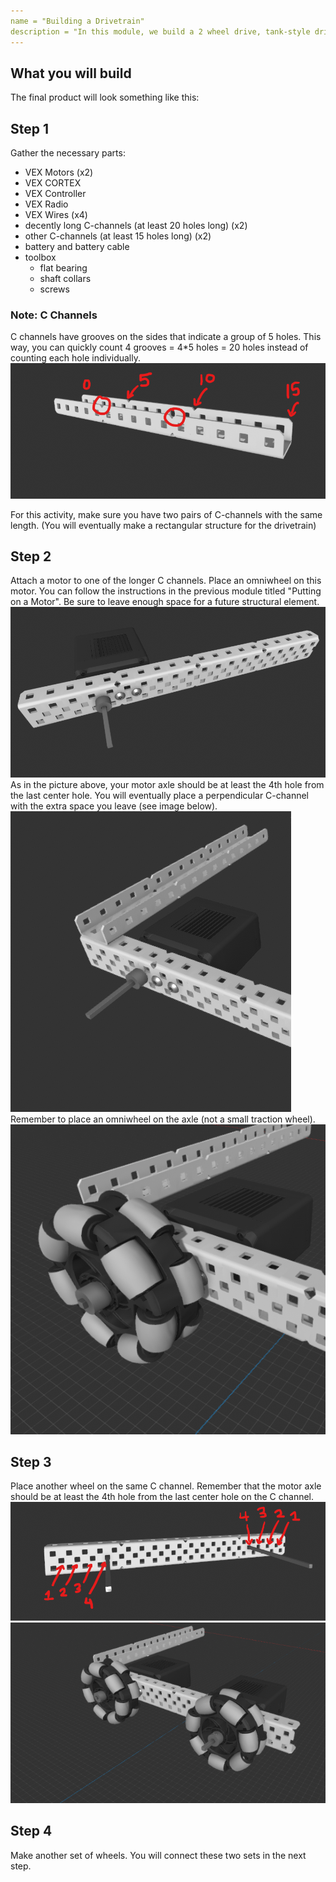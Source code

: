 ```yaml
---
name = "Building a Drivetrain"
description = "In this module, we build a 2 wheel drive, tank-style drivetrain. This is the standard way to build a drivetrain that you will probably use in competition."
---
```


## What you will build

The final product will look something like this:

## Step 1

Gather the necessary parts:

- VEX Motors (x2)
- VEX CORTEX
- VEX Controller
- VEX Radio
- VEX Wires (x4)
- decently long C-channels (at least 20 holes long) (x2)
- other C-channels (at least 15 holes long) (x2)
- battery and battery cable
- toolbox
  - flat bearing
  - shaft collars
  - screws

### Note: C Channels

C channels have grooves on the sides that indicate a group of 5 holes. This way, you can quickly count 4 grooves = 4\*5 holes = 20 holes instead of counting each hole individually.
![](./2-1-1.png)

For this activity, make sure you have two pairs of C-channels with the same length. (You will eventually make a rectangular structure for the drivetrain)

## Step 2

Attach a motor to one of the longer C channels. Place an omniwheel on this motor. You can follow the instructions in the previous module titled "Putting on a Motor". Be sure to leave enough space for a future structural element.
![](./2-2-1.png)
As in the picture above, your motor axle should be at least the 4th hole from the last center hole. You will eventually place a perpendicular C-channel with the extra space you leave (see image below).
![](./2-2-2.png)
Remember to place an omniwheel on the axle (not a small traction wheel).
![](./2-2-3.png)

## Step 3

Place another wheel on the same C channel. Remember that the motor axle should be at least the 4th hole from the last center hole on the C channel.
![](./2-3-1.png)
![](./2-3-2.png)

## Step 4

Make another set of wheels. You will connect these two sets in the next step.
